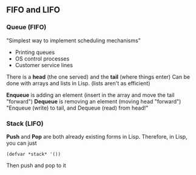 ## FIFO and LIFO

### Queue (FIFO)
"Simplest way to implement scheduling mechanisms"
- Printing queues
- OS control processes
- Customer service lines

There is a **head** (the one served) and the **tail** (where things enter)
	Can be done with arrays and lists in Lisp. (lists aren't as efficient)

**Enqueue** is adding an element (insert in the array and move the tail "forward")
**Dequeue** is removing an element (moving head "forward")
"Enqueue (write) to tail, and Dequeue (read) from head!"

### Stack (LIFO)
**Push** and **Pop** are both already existing forms in Lisp. Therefore, in Lisp, you can just
```Lisp
(defvar *stack* '())
```
Then push and pop to it

